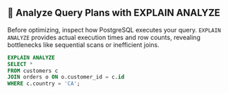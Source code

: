 ## 🔎 Analyze Query Plans with EXPLAIN ANALYZE
Before optimizing, inspect how PostgreSQL executes your query. `EXPLAIN ANALYZE` provides actual execution times and row counts, revealing bottlenecks like sequential scans or inefficient joins.

```sql
EXPLAIN ANALYZE
SELECT *
FROM customers c
JOIN orders o ON o.customer_id = c.id
WHERE c.country = 'CA';
```